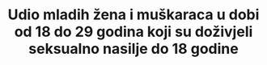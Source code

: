 ﻿---
indicator_name: >-
  Udio mladih žena i muškaraca u dobi od 18 do 29 godina koji su doživjeli seksualno nasilje do 18 godine
target: >-
  Zaustaviti zlostavljanje, iskorištavanje, trgovinu, mučenje i druge oblike nasilja protiv djece.
source_title: null
source_notes: null
published: true  
indicator_definition: >-
  Ovaj pokazatelj odnosi se na udio mladih žena i muškaraca u dobi od 18 do 29 godina koji su prijavili da su doživjeli seksualno nasilje do 18 godine. Računa se dijeljenjem broja mladih žena i muškaraca u dobi od 18 do 24 godine koji su prijavili da su dož
title: >-
  Udio mladih žena i muškaraca u dobi od 18 do 29 godina koji su doživjeli seksualno nasilje do 18 godine
permalink: /16-2-3/
sdg_goal: 16
layout: indicator
indicator: 16.2.3
indicator_variable: null
graph: null
graph_type_description: BJS  sample  too  small;  methodological  work  is  needed
graph_status_notes: unk
variable_description: null
variable_notes: null
un_designated_tier: '2'
un_custodial_agency: 'UNICEF  (Partnering  Agencies:UNSD,  UNODC)'
target_id: '16.2'
has_metadata: true
rationale_interpretation: >-
  Iako je prepoznato da ovaj pokazatelj obuhvaća samo jedan od najtežih oblika nasilja nad djecom, a da ne uključuje sve njegove oblike, može se smatrati zamjenskim pokazateljem koji odražava ključni aspekt promjene koje želimo promatrati kako bismo ostvarili cilj uklanjanja nasilja nad djecom.  Pravo djece na zaštitu od svih oblika nasilja sadržano je u Konvenciji o pravima djeteta i opcionalnim protokolima na Konvenciju. Seksualno nasilje kako je definirano u Općem komentaru br. 13  na Konvenciju o pravima djeteta, dostupno ovdje: http://www2.ohchr.org/english/bodies/crc/docs/CRC.C.GC.13_en.pdf
goal_meta_link: 'http://unstats.un.org/sdgs/files/metadata-compilation/Metadata-Goal-16.pdf'
goal_meta_link_page: 13
---